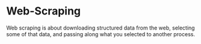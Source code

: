 # Web-Scraping
Web scraping is about downloading structured data from the web, selecting some of that data, and passing along what you selected to another process.
